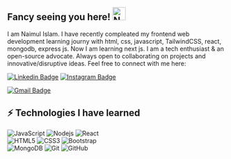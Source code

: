 ## Fancy seeing you here! <img src='https://cdn.jsdelivr.net/npm/simple-icons@3.0.1/icons/github.svg' alt="Naimul Islam" width="30">

I am Naimul Islam. I have recently compleated my frontend web development learning journy with html, css, javascript, TailwindCSS, react, mongodb, express js. Now I am learning next js. I am a tech enthusiast & an open-source advocate. Always open to collaborating on projects and innovative/disruptive ideas. Feel free to connect with me here:

[![Linkedin Badge](https://img.shields.io/badge/-naimul-blue?style=flat-square&logo=Linkedin&logoColor=white&link=https://www.linkedin.com/in/frontend-developer-naimul-islam/)](https://www.linkedin.com/in/frontend-developer-naimul-islam/)
[![Instagram Badge](https://img.shields.io/badge/-naimul-islam?style=flat-square&logo=instagram&logoColor=white&link=https://www.instagram.com/naimul.noman/?hl=en)](https://www.instagram.com/naimul.noman/?hl=en)

[![Gmail Badge](https://img.shields.io/badge/-naimuliu@gmail.com-c14438?style=flat-square&logo=Gmail&logoColor=white&link=mailto:naimuliu@gmail.com)](mailto:naimuliu@gmail.com)

## ⚡ Technologies I have learned

![JavaScript](https://img.shields.io/badge/-JavaScript-black?style=flat-square&logo=javascript)
![Nodejs](https://img.shields.io/badge/-Nodejs-black?style=flat-square&logo=Node.js)
![React](https://img.shields.io/badge/-React-black?style=flat-square&logo=react)
</br>
![HTML5](https://img.shields.io/badge/-HTML5-E34F26?style=flat-square&logo=html5&logoColor=white)
![CSS3](https://img.shields.io/badge/-CSS3-1572B6?style=flat-square&logo=css3)
![Bootstrap](https://img.shields.io/badge/-Bootstrap-563D7C?style=flat-square&logo=bootstrap)
</br>
![MongoDB](https://img.shields.io/badge/-MongoDB-black?style=flat-square&logo=mongodb)
![Git](https://img.shields.io/badge/-Git-black?style=flat-square&logo=git)
![GitHub](https://img.shields.io/badge/-GitHub-181717?style=flat-square&logo=github)

